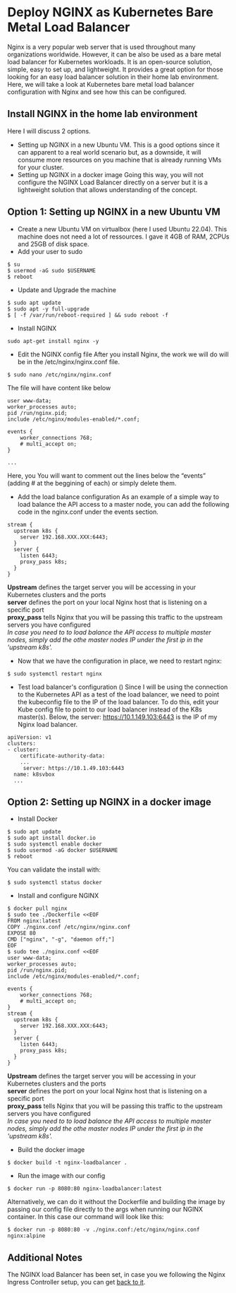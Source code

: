 # Deploy NGINX as Kubernetes Bare Metal Load Balancer

Nginx is a very popular web server that is used throughout many organizations worldwide. However, it can be also be used as a bare metal load balancer for Kubernetes workloads. It is an open-source solution, simple, easy to set up, and lightweight. It provides a great option for those looking for an easy load balancer solution in their home lab environment. Here, we will take a look at Kubernetes bare metal load balancer configuration with Nginx and see how this can be configured.

## Install NGINX in the home lab environment
Here I will discuss 2 options.
* Setting up NGINX in a new Ubuntu VM.
This is a good options since it can apparent to a real world scenario but, as a downside, it will consume more resources on you machine that is already running VMs for your cluster.
* Setting up NGINX in a docker image
Going this way, you will not configure the NGINX Load Balancer directly on a server but it is a lightweight solution that allows understanding of the concept.

## Option 1: Setting up NGINX in a new Ubuntu VM
* Create a new Ubuntu VM on virtualbox (here I used Ubuntu 22.04).
This machine does not need a lot of ressources. I gave it 4GB of RAM, 2CPUs and 25GB of disk space.
* Add your user to sudo
```
$ su
$ usermod -aG sudo $USERNAME
$ reboot
```
* Update and Upgrade the machine
```
$ sudo apt update
$ sudo apt -y full-upgrade
$ [ -f /var/run/reboot-required ] && sudo reboot -f
```
* Install NGINX
```
sudo apt-get install nginx -y
```
* Edit the NGINX config file
After you install Nginx, the work we will do will be in the /etc/nginx/nginx.conf file.
```
$ sudo nano /etc/nginx/nginx.conf
```
The file will have content like below
```
user www-data;
worker_processes auto;
pid /run/nginx.pid;
include /etc/nginx/modules-enabled/*.conf;

events {
	worker_connections 768;
	# multi_accept on;
}

...
```
Here, you You will want to comment out the lines below the “events” (adding # at the beggining of each) or simply delete them.
* Add the load balance configuration
As an example of a simple way to load balance the API access to a master node, you can add the following code in the nginx.conf under the events section.
```
stream { 
  upstream k8s { 
    server 192.168.XXX.XXX:6443; 
  } 
  server { 
    listen 6443; 
    proxy_pass k8s; 
  } 
}
```
**Upstream** defines the target server you will be accessing in your Kubernetes clusters and the ports</br>
**server** defines the port on your local Nginx host that is listening on a specific port<br/>
**proxy_pass** tells Nginx that you will be passing this traffic to the upstream servers you have configured<br/>
*In case you need to to load balance the API access to multiple master nodes, simply add the othe master nodes IP under the first ip in the 'upstream k8s'.*
* Now that we have the configuration in place, we need to restart nginx:
```
$ sudo systemctl restart nginx
```
* Test load balancer's configuration ()
Since I will be using the connection to the Kubernetes API as a test of the load balancer, we need to point the kubeconfig file to the IP of the load balancer. To do this, edit your Kube config file to point to our load balancer instead of the K8s master(s). Below, the server: https://10.1.149.103:6443 is the IP of my Nginx load balancer. 
```
apiVersion: v1
clusters:
- cluster:
    certificate-authority-data: 
    ...
     server: https://10.1.49.103:6443
  name: k8svbox
  ...
```

## Option 2: Setting up NGINX in a docker image  
* Install Docker
```
$ sudo apt update
$ sudo apt install docker.io
$ sudo systemctl enable docker
$ sudo usermod -aG docker $USERNAME
$ reboot
```
You can validate the install with:
```
$ sudo systemctl status docker
```
* Install and configure NGINX
```
$ docker pull nginx
$ sudo tee ./Dockerfile <<EOF
FROM nginx:latest
COPY ./nginx.conf /etc/nginx/nginx.conf
EXPOSE 80
CMD ["nginx", "-g", "daemon off;"]
EOF
$ sudo tee ./nginx.conf <<EOF
user www-data;
worker_processes auto;
pid /run/nginx.pid;
include /etc/nginx/modules-enabled/*.conf;

events {
	worker_connections 768;
	# multi_accept on;
}
stream { 
  upstream k8s { 
    server 192.168.XXX.XXX:6443; 
  } 
  server { 
    listen 6443; 
    proxy_pass k8s; 
  } 
}
```
**Upstream** defines the target server you will be accessing in your Kubernetes clusters and the ports</br>
**server** defines the port on your local Nginx host that is listening on a specific port<br/>
**proxy_pass** tells Nginx that you will be passing this traffic to the upstream servers you have configured<br/>
*In case you need to to load balance the API access to multiple master nodes, simply add the othe master nodes IP under the first ip in the 'upstream k8s'.*
* Build the docker image
```
$ docker build -t nginx-loadbalancer .
```
* Run the image with our config
```
$ docker run -p 8080:80 nginx-loadbalancer:latest
```
Alternatively, we can do it without the Dockerfile and building the image by passing our config file directly to the args when running our NGINX container. In this case our command will look like this:
```
$ docker run -p 8080:80 -v ./nginx.conf:/etc/nginx/nginx.conf nginx:alpine
```

## Additional Notes
The NGINX load Balancer has been set, in case you we following the Nginx Ingress Controller setup, you can get [back to it](https://github.com/hereishd/K8S-From-Scratch/tree/main/Nginx-Ingress-Controller).